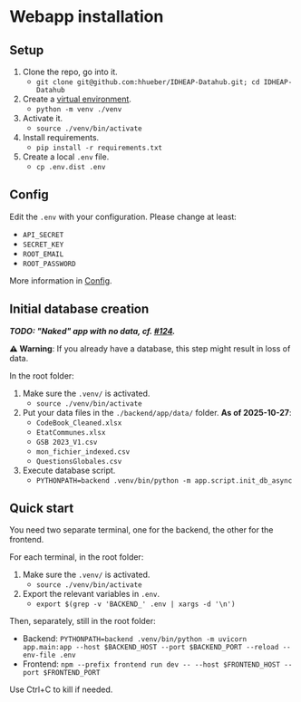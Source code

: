 # Webapp installation

## Setup

1. Clone the repo, go into it.
     - `git clone git@github.com:hhueber/IDHEAP-Datahub.git; cd IDHEAP-Datahub`
2. Create a [virtual environment](https://docs.python.org/3/library/venv.html).
     - `python -m venv ./venv`
3. Activate it.
    - `source ./venv/bin/activate`
4. Install requirements.
     - `pip install -r requirements.txt`
5. Create a local `.env` file.
     - `cp .env.dist .env`

## Config

Edit the `.env` with your configuration. Please change at least:
- `API_SECRET`
- `SECRET_KEY`
- `ROOT_EMAIL`
- `ROOT_PASSWORD`

More information in [Config](./config.md).

## Initial database creation

**_TODO: "Naked" app with no data, cf. [#124](https://github.com/hhueber/IDHEAP-Datahub/issues/124)._**

**⚠️ Warning**: If you already have a database, this step might result in loss of data.

In the root folder:
1. Make sure the `.venv/` is activated.
    - `source ./venv/bin/activate`
2. Put your data files in the `./backend/app/data/` folder. **As of 2025-10-27**:
    - `CodeBook_Cleaned.xlsx`
    - `EtatCommunes.xlsx`
    - `GSB 2023_V1.csv`
    - `mon_fichier_indexed.csv`
    - `QuestionsGlobales.csv`
3. Execute database script.
    - `PYTHONPATH=backend .venv/bin/python -m app.script.init_db_async`

## Quick start

You need two separate terminal, one for the backend, the other for the frontend.

For each terminal, in the root folder:
1. Make sure the `.venv/` is activated.
    - `source ./venv/bin/activate`
2. Export the relevant variables in `.env`.
    - `export $(grep -v 'BACKEND_' .env | xargs -d '\n')`

Then, separately, still in the root folder:
- Backend: `PYTHONPATH=backend .venv/bin/python -m uvicorn app.main:app --host $BACKEND_HOST --port $BACKEND_PORT --reload --env-file .env`
- Frontend: `npm --prefix frontend run dev -- --host $FRONTEND_HOST --port $FRONTEND_PORT`

Use Ctrl+C to kill if needed.
